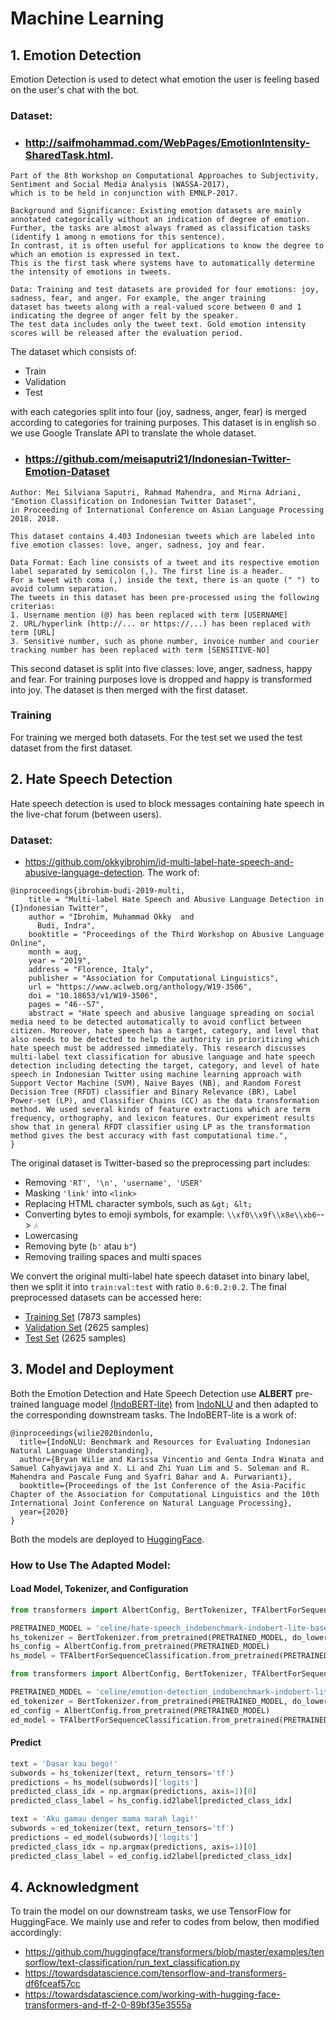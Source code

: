# Machine Learning

## 1. Emotion Detection
Emotion Detection is used to detect what emotion the user is feeling based on the user's chat with the bot.
### Dataset:
* ### http://saifmohammad.com/WebPages/EmotionIntensity-SharedTask.html.
```
Part of the 8th Workshop on Computational Approaches to Subjectivity, Sentiment and Social Media Analysis (WASSA-2017), 
which is to be held in conjunction with EMNLP-2017.

Background and Significance: Existing emotion datasets are mainly annotated categorically without an indication of degree of emotion. 
Further, the tasks are almost always framed as classification tasks (identify 1 among n emotions for this sentence). 
In contrast, it is often useful for applications to know the degree to which an emotion is expressed in text. 
This is the first task where systems have to automatically determine the intensity of emotions in tweets.

Data: Training and test datasets are provided for four emotions: joy, sadness, fear, and anger. For example, the anger training 
dataset has tweets along with a real-valued score between 0 and 1 indicating the degree of anger felt by the speaker. 
The test data includes only the tweet text. Gold emotion intensity scores will be released after the evaluation period.
```
The dataset which consists of:
* Train
* Validation
* Test

with each categories split into four (joy, sadness, anger, fear) is merged according to categories for training purposes. 
This dataset is in english so we use Google Translate API to translate the whole dataset.

* ### https://github.com/meisaputri21/Indonesian-Twitter-Emotion-Dataset
```
Author: Mei Silviana Saputri, Rahmad Mahendra, and Mirna Adriani, "Emotion Classification on Indonesian Twitter Dataset", 
in Proceeding of International Conference on Asian Language Processing 2018. 2018.

This dataset contains 4.403 Indonesian tweets which are labeled into five emotion classes: love, anger, sadness, joy and fear.

Data Format: Each line consists of a tweet and its respective emotion label separated by semicolon (,). The first line is a header. 
For a tweet with coma (,) inside the text, there is an quote (" ") to avoid column separation.
The tweets in this dataset has been pre-processed using the following criterias:
1. Username mention (@) has been replaced with term [USERNAME]
2. URL/hyperlink (http://... or https://...) has been replaced with term [URL]
3. Sensitive number, such as phone number, invoice number and courier tracking number has been replaced with term [SENSITIVE-NO]
```
This second dataset is split into five classes: love, anger, sadness, happy and fear. For training purposes love is dropped and happy is transformed into joy. The dataset is then merged with the first dataset.

### Training
For training we merged both datasets. For the test set we used the test dataset from the first dataset.

## 2. Hate Speech Detection
Hate speech detection is used to block messages containing hate speech in the live-chat forum (between users).
### Dataset:
* https://github.com/okkyibrohim/id-multi-label-hate-speech-and-abusive-language-detection. The work of:
```
@inproceedings{ibrohim-budi-2019-multi,
    title = "Multi-label Hate Speech and Abusive Language Detection in {I}ndonesian Twitter",
    author = "Ibrohim, Muhammad Okky  and
      Budi, Indra",
    booktitle = "Proceedings of the Third Workshop on Abusive Language Online",
    month = aug,
    year = "2019",
    address = "Florence, Italy",
    publisher = "Association for Computational Linguistics",
    url = "https://www.aclweb.org/anthology/W19-3506",
    doi = "10.18653/v1/W19-3506",
    pages = "46--57",
    abstract = "Hate speech and abusive language spreading on social media need to be detected automatically to avoid conflict between citizen. Moreover, hate speech has a target, category, and level that also needs to be detected to help the authority in prioritizing which hate speech must be addressed immediately. This research discusses multi-label text classification for abusive language and hate speech detection including detecting the target, category, and level of hate speech in Indonesian Twitter using machine learning approach with Support Vector Machine (SVM), Naive Bayes (NB), and Random Forest Decision Tree (RFDT) classifier and Binary Relevance (BR), Label Power-set (LP), and Classifier Chains (CC) as the data transformation method. We used several kinds of feature extractions which are term frequency, orthography, and lexicon features. Our experiment results show that in general RFDT classifier using LP as the transformation method gives the best accuracy with fast computational time.",
}
```
The original dataset is Twitter-based so the preprocessing part includes:
* Removing `'RT', '\n', 'username', 'USER'`
* Masking `'link'` into `<link>`
* Replacing HTML character symbols, such as `&gt; &lt;`
* Converting bytes to emoji symbols, for example: `\\xf0\\x9f\\x8e\\xb6`--> `🎶`
* Lowercasing
* Removing byte (`b'` atau `b"`)
* Removing trailing spaces and multi spaces

We convert the original multi-label hate speech dataset into binary label, then we split it into `train:val:test` with ratio `0.6:0.2:0.2`. The final preprocessed datasets can be accessed here:
- [Training Set](datasets/hate_speech/train_emo_v2.csv) (7873 samples)
- [Validation Set](datasets/hate_speech/val_emo_v2.csv) (2625 samples)
- [Test Set](datasets/hate_speech/test_emo_v2.csv) (2625 samples)

## 3. Model and Deployment
Both the Emotion Detection and Hate Speech Detection use <b>ALBERT</b> pre-trained language model [(IndoBERT-lite)](https://huggingface.co/indobenchmark/indobert-lite-base-p1) from [IndoNLU](https://www.indobenchmark.com/) and then adapted to the corresponding downstream tasks. The IndoBERT-lite is a work of:
```
@inproceedings{wilie2020indonlu,
  title={IndoNLU: Benchmark and Resources for Evaluating Indonesian Natural Language Understanding},
  author={Bryan Wilie and Karissa Vincentio and Genta Indra Winata and Samuel Cahyawijaya and X. Li and Zhi Yuan Lim and S. Soleman and R. Mahendra and Pascale Fung and Syafri Bahar and A. Purwarianti},
  booktitle={Proceedings of the 1st Conference of the Asia-Pacific Chapter of the Association for Computational Linguistics and the 10th International Joint Conference on Natural Language Processing},
  year={2020}
}
```

Both the models are deployed to [HuggingFace](https://huggingface.co/celine).

### How to Use The Adapted Model:
#### Load Model, Tokenizer, and Configuration
```python
from transformers import AlbertConfig, BertTokenizer, TFAlbertForSequenceClassification

PRETRAINED_MODEL = 'celine/hate-speech_indobenchmark-indobert-lite-base-p1'
hs_tokenizer = BertTokenizer.from_pretrained(PRETRAINED_MODEL, do_lower_case=True)
hs_config = AlbertConfig.from_pretrained(PRETRAINED_MODEL)
hs_model = TFAlbertForSequenceClassification.from_pretrained(PRETRAINED_MODEL, config=hs_config)
```
```python
from transformers import AlbertConfig, BertTokenizer, TFAlbertForSequenceClassification

PRETRAINED_MODEL = 'celine/emotion-detection_indobenchmark-indobert-lite-base-p1'
ed_tokenizer = BertTokenizer.from_pretrained(PRETRAINED_MODEL, do_lower_case=True)
ed_config = AlbertConfig.from_pretrained(PRETRAINED_MODEL)
ed_model = TFAlbertForSequenceClassification.from_pretrained(PRETRAINED_MODEL, config=ed_config)
```

#### Predict
```python
text = 'Dasar kau bego!'
subwords = hs_tokenizer(text, return_tensors='tf')
predictions = hs_model(subwords)['logits']
predicted_class_idx = np.argmax(predictions, axis=1)[0]
predicted_class_label = hs_config.id2label[predicted_class_idx]
```
```python
text = 'Aku gamau denger mama marah lagi!'
subwords = ed_tokenizer(text, return_tensors='tf')
predictions = ed_model(subwords)['logits']
predicted_class_idx = np.argmax(predictions, axis=1)[0]
predicted_class_label = ed_config.id2label[predicted_class_idx]
```
## 4. Acknowledgment
To train the model on our downstream tasks, we use TensorFlow for HuggingFace. We mainly use and refer to codes from below, then modified accordingly:
* https://github.com/huggingface/transformers/blob/master/examples/tensorflow/text-classification/run_text_classification.py
* https://towardsdatascience.com/tensorflow-and-transformers-df6fceaf57cc
* https://towardsdatascience.com/working-with-hugging-face-transformers-and-tf-2-0-89bf35e3555a
